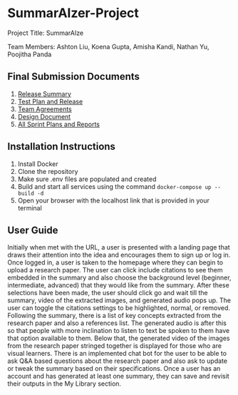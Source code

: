# SummarAIzer-Project

Project Title: SummarAIze

Team Members: Ashton Liu, Koena Gupta, Amisha Kandi, Nathan Yu, Poojitha Panda

## Final Submission Documents

1. [Release Summary](release_summary.pdf)
2. [Test Plan and Release](test_plan.pdf)
3. [Team Agreements](team_agreements.pdf)
4. [Design Document](design_doc.pdf)
5. [All Sprint Plans and Reports](https://drive.google.com/drive/folders/1TdFRTsUh2rvrl3xn3LCmZU0SCfbR5udJ?usp=sharing)

## Installation Instructions

1. Install Docker
2. Clone the repository
3. Make sure .env files are populated and created
4. Build and start all services using the command `docker-compose up --build -d`
5. Open your browser with the localhost link that is provided in your terminal

## User Guide

Initially when met with the URL, a user is presented with a landing page that draws their attention into the idea and encourages them to sign up or log in. Once logged in, a user is taken to the homepage where they can begin to upload a research paper. The user can click include citations to see them embedded in the summary and also choose the background level (beginner, intermediate, advanced) that they would like from the summary. After these selections have been made, the user should click go and wait till the summary, video of the extracted images, and generated audio pops up. The user can toggle the citations settings to be highlighted, normal, or removed. Following the summary, there is a list of key concepts extracted from the research paper and also a references list. The generated audio is after this so that people with more inclination to listen to text be spoken to them have that option available to them. Below that, the generated video of the images from the research paper stringed together is displayed for those who are visual learners. There is an implemented chat bot for the user to be able to ask Q&A based questions about the research paper and also ask to update or tweak the summary based on their specifications. Once a user has an account and has generated at least one summary, they can save and revisit their outputs in the My Library section.
